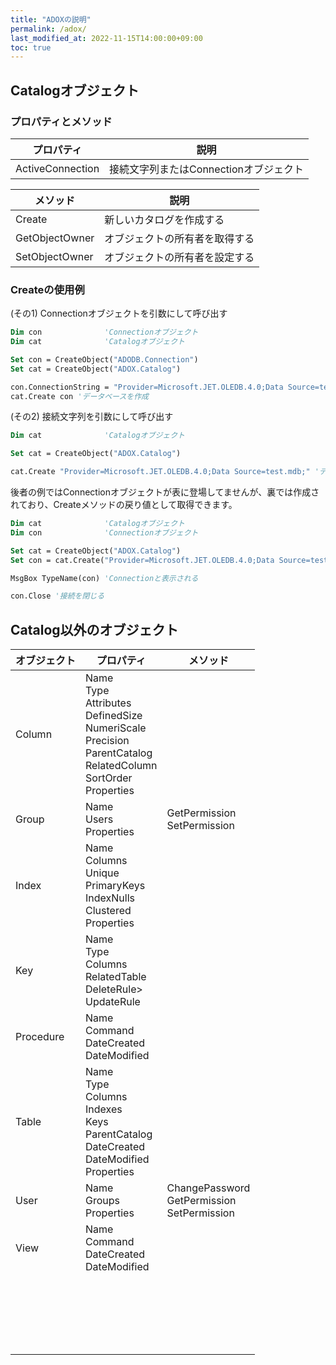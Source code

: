 ```yaml
---
title: "ADOXの説明"
permalink: /adox/
last_modified_at: 2022-11-15T14:00:00+09:00
toc: true
---
```



## Catalogオブジェクト

### プロパティとメソッド

|プロパティ|説明|
|---|---|
|ActiveConnection|接続文字列またはConnectionオブジェクト|

|メソッド|説明|
|---|---|
|Create|新しいカタログを作成する|
|GetObjectOwner|オブジェクトの所有者を取得する|
|SetObjectOwner|オブジェクトの所有者を設定する|

### Createの使用例

(その1) Connectionオブジェクトを引数にして呼び出す

```vb
Dim con              'Connectionオブジェクト
Dim cat              'Catalogオブジェクト

Set con = CreateObject("ADODB.Connection")
Set cat = CreateObject("ADOX.Catalog")

con.ConnectionString = "Provider=Microsoft.JET.OLEDB.4.0;Data Source=test.mdb;"
cat.Create con 'データベースを作成

```

(その2) 接続文字列を引数にして呼び出す

```vb
Dim cat              'Catalogオブジェクト

Set cat = CreateObject("ADOX.Catalog")

cat.Create "Provider=Microsoft.JET.OLEDB.4.0;Data Source=test.mdb;" 'データベースを作成

```

後者の例ではConnectionオブジェクトが表に登場してませんが、裏では作成されており、Createメソッドの戻り値として取得できます。

```vb
Dim cat              'Catalogオブジェクト
Dim con              'Connectionオブジェクト

Set cat = CreateObject("ADOX.Catalog")
Set con = cat.Create("Provider=Microsoft.JET.OLEDB.4.0;Data Source=test.mdb;") 'データベースを作成

MsgBox TypeName(con) 'Connectionと表示される

con.Close '接続を閉じる

```

## Catalog以外のオブジェクト

|オブジェクト|プロパティ|メソッド|
|---|---|---|
|Column|Name<br/>Type<br/>Attributes<br/>DefinedSize<br/>NumeriScale<br/>Precision<br/>ParentCatalog<br/>RelatedColumn<br/>SortOrder<br/>Properties||
|Group|Name<br/>Users<br/>Properties|GetPermission<br/>SetPermission|
|Index|Name<br/>Columns<br/>Unique<br/>PrimaryKeys<br/>IndexNulls<br/>Clustered<br/>Properties||
|Key|Name<br/>Type<br/>Columns<br/>RelatedTable<br/>DeleteRule><br/>UpdateRule||
|Procedure|Name<br/>Command<br/>DateCreated<br/>DateModified||
|Table|Name<br/>Type<br/>Columns<br/>Indexes<br/>Keys<br/>ParentCatalog<br/>DateCreated<br/>DateModified<br/>Properties||
|User|Name<br/>Groups<br/>Properties|ChangePassword<br/>GetPermission<br/>SetPermission|
|View|Name<br/>Command<br/>DateCreated<br/>DateModified||
||<br/><br/><br/><br/><br/><br/>||

